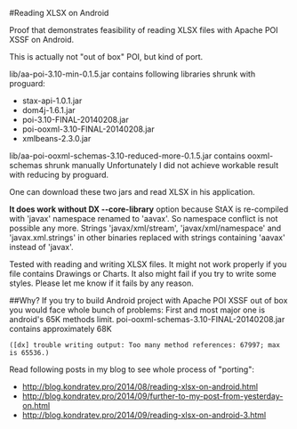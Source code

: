 #Reading XLSX on Android

Proof that demonstrates feasibility of reading XLSX files with Apache POI XSSF on Android.

This is actually not "out of box" POI, but kind of port.

lib/aa-poi-3.10-min-0.1.5.jar contains following libraries shrunk with proguard:
* stax-api-1.0.1.jar
* dom4j-1.6.1.jar
* poi-3.10-FINAL-20140208.jar
* poi-ooxml-3.10-FINAL-20140208.jar
* xmlbeans-2.3.0.jar

lib/aa-poi-ooxml-schemas-3.10-reduced-more-0.1.5.jar contains ooxml-schemas shrunk manually
Unfortunately I did not achieve workable result with reducing by proguard. 

One can download these two jars and read XLSX in his application.

**It does work without DX --core-library** option because StAX is re-compiled with 'javax' namespace renamed to 'aavax'. So namespace conflict is not possible any more. 
Strings 'javax/xml/stream', 'javax/xml/namespace' and 'javax.xml.strings' in other binaries replaced with strings containing 'aavax' instead of 'javax'.


Tested with reading and writing XLSX files. It might not work properly if you file contains Drawings or Charts. It also might fail if you try to write some styles. Please let me know if it fails by any reason.

##Why?
If you try to build Android project with Apache POI XSSF out of box you would face whole bunch of problems:
First and most major one is android's 65K methods limit. poi-ooxml-schemas-3.10-FINAL-20140208.jar contains approximately 68K
```
([dx] trouble writing output: Too many method references: 67997; max is 65536.)
```

Read following posts in my blog to see whole process of "porting":
* http://blog.kondratev.pro/2014/08/reading-xlsx-on-android.html
* http://blog.kondratev.pro/2014/09/further-to-my-post-from-yesterday-on.html
* http://blog.kondratev.pro/2014/09/reading-xlsx-on-android-3.html